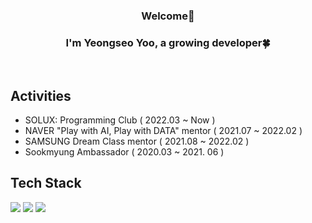 <div align="center">
  
### Welcome👋
### I'm Yeongseo Yoo, a growing developer🍀
<br/>
</div>


## Activities 
- SOLUX: Programming Club ( 2022.03 ~ Now )
- NAVER "Play with AI, Play with DATA" mentor ( 2021.07 ~ 2022.02 )
- SAMSUNG Dream Class mentor ( 2021.08 ~ 2022.02 )
- Sookmyung Ambassador ( 2020.03 ~ 2021. 06 )
  
## Tech Stack
<img src="https://img.shields.io/badge/Python-3766AB?style=flat-square&logo=Python&logoColor=white"/> <img src="https://img.shields.io/badge/Java-007396?style=flat&logo=OpenJDK&logoColor=white"/> <img src="https://img.shields.io/badge/Node.js-339933?style=flat-sqaure&logo=Node.js&logoColor=black"/> 
